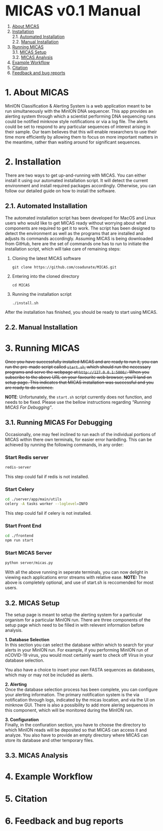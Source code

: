 <font size=20>__MICAS v0.1 Manual__</font>


1. [About MICAS](#1-about-micas) </br>
2. [Installation](#2-installation)</br>
    2.1. [Automated Installation](#21-automated-installation)</br>
    2.2. [Manual Installation](#22-manual-installation)</br>
3. [Running MICAS](#3-running-micas)</br>
    3.1. [MICAS Setup](#31-micas-setup)</br>
    3.2. [MICAS Analysis](#32-micas-analysis)</br>
4. [Example Workflow](#4-example-workflow)</br>
5. [Citation](#5-citation)</br>
6. [Feedback and bug reports](#6-feedback-and-bug-reports)</br>

# 1. About MICAS

MinION Classification & Alerting System is a web application meant to be run
simultaneously with the MinION DNA sequencer. This app provides an alerting
system through which a scientist performing DNA sequencing runs could be
notified minknow style notifications or via a log file. The alerts could be set to respond
 to any particular sequences of interest arising in their sample. Our team
 believes that this will enable researchers to use their time more efficiently
 by allowing them to focus on more important matters in the meantime, rather
 than waiting around for significant sequences.

# 2. Installation

There are two ways to get up-and-running with MICAS. You can either install it
using our automated installation script. It will detect the current environment
and install required packages accordingly. Otherwise, you can follow our
detailed guide on how to install the software.

## 2.1. Automated Installation

The automated installation script has been developed for MacOS and Linux users
who would like to get MICAS ready without worrying about what components are
required to get it to work. The script has been designed to detect the
environment as well as the programs that are installed and adjusts its commands
accordingly. Assuming MICAS is being downloaded from GitHub, here are the set of 
commands one has to run to initiate the installation script, which will take care
of remaining steps:

1. Cloning the latest MICAS software
	
	```
	git clone https://github.com/coadunate/MICAS.git
	```

2. Entering into the cloned directory
	
	```
	cd MICAS
	```
3. Running the installation script

	```
	./install.sh
	```

After the installation has finished, you should be ready to start using MICAS.


## 2.2. Manual Installation

# 3. Running MICAS

~~Once you have successfully installed MICAS and are ready to run it, you can run
the pre-made script called `start.sh`, which should run the necessary 
programs and serve the webpage at:`http://127.0.0.1:5000/`. When you subscribe to
the above URL on your favourite web browser, you'll land on setup page. This
indicates that MICAS installation was successful and you are ready to do
science.~~ 

**NOTE**: Unfortunately, the `start.sh` script currently does not function, and needs to be fixed. Please use the bellow instructions regarding *"Running MICAS For Debugging"*.

## 3.1. Running MICAS For Debugging

Occasionally, one may feel inclined to run each of the individual portions of MICAS within
there own terminals, for easier error hanbdling. This can be achieved by running the following
commands, in any order:

### Start Redis server
```sh
redis-server
```
This step could fail if redis is not installed.

### Start Celery
```sh
cd ./server/app/main/utils
celery -A tasks worker --loglevel=INFO
```
This step could fail if celery is not installed.

### Start Front End
```sh
cd ./frontend
npm run start
```

### Start MICAS Server
```sh
python server/micas.py
```

With all the above running in seperate terminals, you can now delight in viewing each applications
error streams with relative ease. **NOTE:** The above is completely optional, and use of start.sh is reccomended
for most users.

## 3.2. MICAS Setup

The setup page is meant to setup the alerting system for a particular organism for
a particular MinION run. There are three components of the setup page which need 
to be filled in with relevent information before analysis.

**1. Database Selection**  
In this section you can select the database within which to search for your
alerts in your MinION run. For example, if you performing MinION run of nCOVID-19
virus, you would most certainly want to check off *Virus* in your database selection.

You also have a choice to insert your own FASTA sequences as databases, which may
or may not be included as alerts.
	
**2. Alerting**  
Once the database selection process has been complete, you can configure your 
alerting information. The primary notification system is the via notification through logs, indicated by the micas location, and via the UI on minknow GUI.
There is also a possibility to add more alering sequences in this component, which will be monitored during the MinION run.

**3. Configuration**  
Finally, in the confiuration section, you have to choose the directory to which
MinION reads will be deposited so that MICAS can access it and analyze. You also
have to provide an empty directory where MICAS can store its database and other
temporary files.


## 3.3. MICAS Analysis

# 4. Example Workflow

# 5. Citation

# 6. Feedback and bug reports
